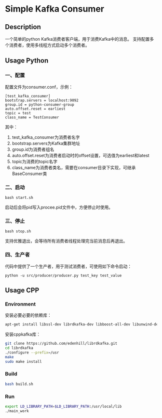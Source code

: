# Simple Kafka Consumer

## Description
一个简单的python Kafka消费者客户端，用于消费Kafka中的消息。
支持配置多个消费者，使用多线程方式启动多个消费者。

## Usage Python
### 一、配置
配置文件为consumer.conf，示例：
```
[test_kafka_consumer]
bootstrap.servers = localhost:9092
group.id = python-consumer-group
auto.offset.reset = earliest
topic = test
class_name = TestConsumer
```
其中：
1. test_kafka_consumer为消费者名字
2. bootstrap.servers为Kafka集群地址
3. group.id为消费者组名
4. auto.offset.reset为消费者启动时的offset设置，可选值为earliest和latest
5. topic为消费的topic名字
6. class_name为消费者类名，需要在consumer目录下实现，可继承BaseConsumer类

### 二、启动
```
bash start.sh
```
启动后会将pid写入procee.pid文件中，方便停止时使用。

### 三、停止
```
bash stop.sh
```
支持优雅退出，会等待所有消费者线程处理完当前消息后再退出。

### 四、生产者
代码中提供了一个生产者，用于测试消费者，可使用如下命令启动：
```
python -u src/producer/producer.py test_key test_value
```

## Usage CPP
### Environment
安装必要必要的依赖库：
```bash
apt-get install libssl-dev librdkafka-dev libboost-all-dev libunwind-dev libgoogle-perftools-dev -y
```
安装cppkafka库：
```bash
git clone https://github.com/edenhill/librdkafka.git
cd librdkafka
./configure --prefix=/usr
make
sudo make install
```
### Build
```bash
bash build.sh
```
### Run
```bash
export LD_LIBRARY_PATH=$LD_LIBRARY_PATH:/usr/local/lib
./main_work
```